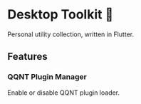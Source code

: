 # Desktop Toolkit 🧰

Personal utility collection, written in Flutter.

## Features

### QQNT Plugin Manager

Enable or disable QQNT plugin loader.
